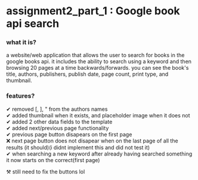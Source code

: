 # assignment2_part_1 : Google book api search  

### what it is?
  a website/web application that allows the user to search for books in the google books api. it includes the ability to search using a keyword and then browsing 20 pages at a       time backwards/forwards. you can see the book's title, authors, publishers, publish date, page count, print type, and thumbnail.  


  
### features?  
✔  removed \[, \], \" from the authors names  
✔  added thumbnail when it exists, and placeholder image when it does not  
✔  added 2 other data fields to the template   
✔  added next/previous page functionality   
✔  previous page button disapears on the first page   
❌ next page button does not disapear when on the last page of all the results (it should)(i didnt implement this and did not test it)    
✔  when searching a new keyword after already having searched something it now starts on the correct(first page)   

⚒ still  need to fix the buttons lol  
